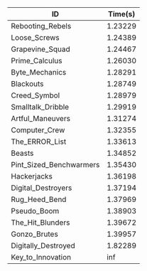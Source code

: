 |ID|Time(s)|
|-|-|
|Rebooting_Rebels|1.23229|
|Loose_Screws|1.24389|
|Grapevine_Squad|1.24467|
|Prime_Calculus|1.26030|
|Byte_Mechanics|1.28291|
|Blackouts|1.28749|
|Creed_Symbol|1.28979|
|Smalltalk_Dribble|1.29919|
|Artful_Maneuvers|1.31274|
|Computer_Crew|1.32355|
|The_ERROR_List|1.33613|
|Beasts|1.34852|
|Pint_Sized_Benchwarmers|1.35430|
|Hackerjacks|1.36198|
|Digital_Destroyers|1.37194|
|Rug_Heed_Bend|1.37969|
|Pseudo_Boom|1.38903|
|The_Hit_Blunders|1.39672|
|Gonzo_Brutes|1.39957|
|Digitally_Destroyed|1.82289|
|Key_to_Innovation|inf|
